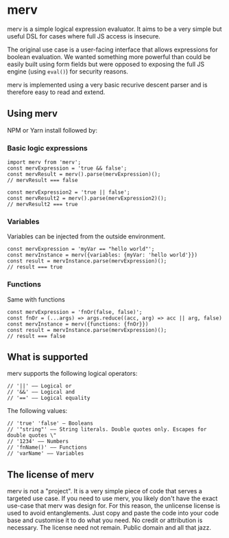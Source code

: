 # merv
merv is a simple logical expression evaluator. It aims to be a very simple but useful DSL for cases where full JS access is insecure.

The original use case is a user-facing interface that allows expressions for boolean evaluation. We wanted something more powerful than could be easily built using form fields but were opposed to exposing the full JS engine (using `eval()`) for security reasons.

merv is implemented using a very basic recurive descent parser and is therefore easy to read and extend.

## Using merv
NPM or Yarn install followed by:

### Basic logic expressions
```
import merv from 'merv';
const mervExpression = 'true && false';
const mervResult = merv().parse(mervExpression)();
// mervResult === false

const mervExpression2 = 'true || false';
const mervResult2 = merv().parse(mervExpression2)();
// mervResult2 === true
```

### Variables
Variables can be injected from the outside environment.
```
const mervExpression = 'myVar == "hello world"';
const mervInstance = merv({variables: {myVar: 'hello world'}})
const result = mervInstance.parse(mervExpression)();
// result === true
```

### Functions
Same with functions
```
const mervExpression = 'fnOr(false, false)';
const fnOr = (...args) => args.reduce((acc, arg) => acc || arg, false)
const mervInstance = merv({functions: {fnOr}})
const result = mervInstance.parse(mervExpression)();
// result === false
```

## What is supported
merv supports the following logical operators:
```
// '||' —— Logical or
// '&&' —— Logical and
// '==' —— Logical equality
```

The following values:
```
// 'true' 'false' — Booleans
// '"string"' —— String literals. Double quotes only. Escapes for double quotes \"
// '1234' —— Numbers
// 'fnName()' —— Functions
// 'varName' —— Variables
```

## The license of merv
merv is not a "project". It is a very simple piece of code that serves a targeted use case. If you need to use merv, you likely don't have the exact use-case that merv was design for. For this reason, the unlicense license is used to avoid entanglements. Just copy and paste the code into your code base and customise it to do what you need. No credit or attribution is necessary. The license need not remain.
Public domain and all that jazz. 